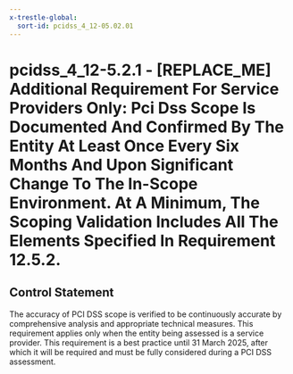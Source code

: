 ```yaml
---
x-trestle-global:
  sort-id: pcidss_4_12-05.02.01
---
```


# pcidss_4_12-5.2.1 - \[REPLACE_ME\] Additional Requirement For Service Providers Only: Pci Dss Scope Is Documented And Confirmed By The Entity At Least Once Every Six Months And Upon Significant Change To The In-Scope Environment. At A Minimum, The Scoping Validation Includes All The Elements Specified In Requirement 12.5.2.

## Control Statement

The accuracy of PCI DSS scope is verified to be continuously accurate by comprehensive
analysis and appropriate technical measures. This requirement applies only when the
entity being assessed is a service provider. This requirement is a best practice until
31 March 2025, after which it will be required and must be fully considered during a
PCI DSS assessment.
